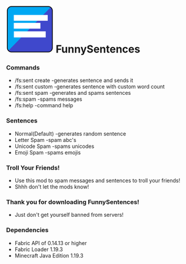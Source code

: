 <!DOCTYPE html>
<html lang="en" class="main">
<head>
    <meta charset="UTF-8">
    <meta http-equiv="X-UA-Compatible" content="IE=edge">
    <meta name="viewport" content="width=device-width, initial-scale=1.0">
    <link rel="stylesheet" href="./assets/css/README.css">
</head>
<body>
    <h1 class="title"><img src="./src/main/resources/assets/FunnySentences/icon.png" id="icon"> FunnySentences</h1>
    <div class="info">
        <div class="text">
            <h3>Commands</h3>
            <ul>
                <li>/fs:sent create -generates sentence and sends it</li>
                <li>/fs:sent custom -generates sentence with custom word count</li>
                <li>/fs:sent spam -generates and spams sentences</li>
                <li>/fs:spam -spams messages</li>
                <li>/fs:help -command help</li>
            </ul>
            <h3>Sentences</h3>
            <ul>
                <li>Normal(Default) -generates random sentence</li>
                <li>Letter Spam -spam abc's</li>
                <li>Unicode Spam -spams unicodes</li>
                <li>Emoji Spam -spams emojis</li>
            </ul>
            <h3>Troll Your Friends!</h3>
            <ul>
                <li>Use this mod to spam messages and sentences to troll your friends!</li>
                <li>Shhh don't let the mods know!</li>
            </ul>
            <h3>Thank you for downloading FunnySentences!</h3>
            <ul>
                <li>Just don't get yourself banned from servers!</li>
            </ul>
            <h3>Dependencies</h3>
            <ul>
                <li>Fabric API of 0.14.13 or higher</li>
                <li>Fabric Loader 1.19.3</li>
                <li>Minecraft Java Edition 1.19.3</li>
            </ul>
        </div>
    </div>
</body>
</html>
